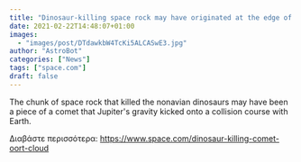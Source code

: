 ```yaml
---
title: "Dinosaur-killing space rock may have originated at the edge of the solar system"
date: 2021-02-22T14:48:07+01:00
images:
  - "images/post/DTdawkbW4TcKi5ALCASwE3.jpg"
author: "AstroBot"
categories: ["News"]
tags: ["space.com"]
draft: false
---
```


The chunk of space rock that killed the nonavian dinosaurs may have been a piece of a comet that Jupiter's gravity kicked onto a collision course with Earth. 

Διαβάστε περισσότερα: https://www.space.com/dinosaur-killing-comet-oort-cloud
